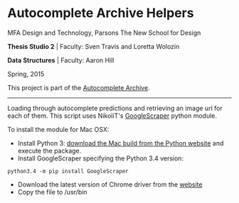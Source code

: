 # Autocomplete Archive Helpers

MFA Design and Technology, Parsons The New School for Design

**Thesis Studio 2** | Faculty: Sven Travis and Loretta Wolozin

**Data Structures** | Faculty: Aaron Hill

Spring, 2015

This project is part of the [Autocomplete Archive](https://github.com/gianordoli/autocomplete_archive).

---

Loading through autocomplete predictions and retrieving an image url for each of them. This script uses NikoliT's [GoogleScraper](https://github.com/NikolaiT/GoogleScraper) python module.

To install the module for Mac OSX:

* Install Python 3: [download the Mac build from the Python website](https://www.python.org/downloads/) and execute the package.
* Install GoogleScraper specifying the Python 3.4 version:
```
python3.4 -m pip install GoogleScraper
```
* Download the latest version of Chrome driver from the [website](https://sites.google.com/a/chromium.org/chromedriver/downloads)
* Copy the file to /usr/bin